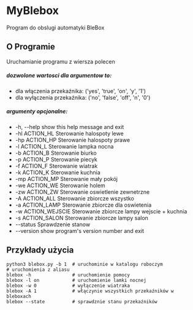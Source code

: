 # MyBlebox
Program do obslugi automatyki BleBox <br />

  
  ## O Programie
Uruchamianie programu z wiersza polecen <br />

##### dozwolone wartosci dla argumentow to:
* dla włączenia przekaźnika: ('yes', 'true', 'on', 'y', '1')
* dla wyłączenia przekaźnika:  ('no', 'false', 'off', 'n', '0')
    
##### argumenty opcjonalne:
*  -h, --help          show this help message and exit
*  -hl  ACTION_HL      Sterowanie halospoty lewe
*  -hp  ACTION_HP      Sterowanie halospoty prawe
*  -l  ACTION_L        Sterowanie lampka nocna
*  -b  ACTION_B        Sterowanie biurko
*  -p  ACTION_P        Sterowanie piecyk
*  -f  ACTION_F        Sterowanie wiatrak
*  -k  ACTION_K        Sterowanie kuchnia
*  -mp  ACTION_MP      Sterowanie mały pokój
*  -we  ACTION_WE      Sterowanie holem
*  -zw  ACTION_ZW      Sterowanie oswietlenie zewnetrzne
*  -A  ACTION_ALL      Sterowanie zbiorcze wszystko
*  -a  ACTION_LAMP     Sterowanie zbiorcze dla oswietenia
*  -w  ACTION_WEJSCIE  Sterowanie zbiorcze lampy wejscie + kuchnia
*  -s  ACTION_SALON    Sterowanie zbiorcze lampy salon
*  --status            Sprawdzenie stanow
*  --version           show program's version number and exit

  ## Przykłady użycia
  
```
python3 blebox.py -b 1  # uruchominie w katalogu roboczym
# uruchomienia z aliasu
blebox -h               # uruchomienie pomocy
blebox -l on            # uruchomienie lamki nocnej
blebox -w 0             # wyłączenie wiatraka 
blebox -A 1             # włączynie wszystkich przekaźników w bleboxach
blebox --state          # sprawdznie stanu przekaźników
```
